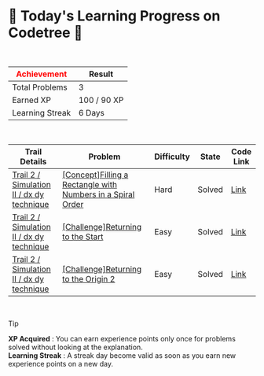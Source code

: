 # 🌲 Today's Learning Progress on Codetree 🌲

<br />

| <span style="color:red;display:block;text-align:center;"> **Achievement**</span> | Result |
|---|---|
|Total Problems| 3 |
| Earned XP | 100 / 90 XP |
| Learning Streak | 6 Days |

<br />

|Trail Details|Problem|Difficulty|State|Code Link|
|---|---|---|---|---|
|[Trail 2 / Simulation II / dx dy technique](https://www.codetree.ai/trail-info/novice-mid/)|[[Concept]Filling a Rectangle with Numbers in a Spiral Order](https://www.codetree.ai/trails/complete/curated-cards/intro-snail-number-square/)|Hard|Solved|[Link](https://github.com/linuschoudhury/codetree/blob/main/251020/Filling%20a%20Rectangle%20with%20Numbers%20in%20a%20Spiral%20Order/snail-number-square.py)|
|[Trail 2 / Simulation II / dx dy technique](https://www.codetree.ai/trail-info/novice-mid/)|[[Challenge]Returning to the Start](https://www.codetree.ai/trails/complete/curated-cards/challenge-come-back/)|Easy|Solved|[Link](https://github.com/linuschoudhury/codetree/blob/main/251020/Returning%20to%20the%20Start/come-back.py)|
|[Trail 2 / Simulation II / dx dy technique](https://www.codetree.ai/trail-info/novice-mid/)|[[Challenge]Returning to the Origin 2](https://www.codetree.ai/trails/complete/curated-cards/challenge-come-back-2/)|Easy|Solved|[Link](https://github.com/linuschoudhury/codetree/blob/main/251020/Returning%20to%20the%20Origin%202/come-back-2.py)|


<br />

> [!TIP]
> **XP Acquired** : You can earn experience points only once for problems solved without looking at the explanation.  
> **Learning Streak** : A streak day become valid as soon as you earn new experience points on a new day.

